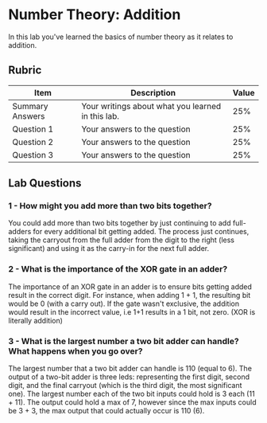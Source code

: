 # Number Theory: Addition

In this lab you've learned the basics of number theory as it relates to addition.

## Rubric

| Item | Description | Value |
| ---- | ----------- | ----- |
| Summary Answers | Your writings about what you learned in this lab. | 25% |
| Question 1 | Your answers to the question | 25% |
| Question 2 | Your answers to the question | 25% |
| Question 3 | Your answers to the question | 25% |

## Lab Questions

### 1 - How might you add more than two bits together?

You could add more than two bits together by just continuing to add full-adders for every additional bit getting added. The process just continues, taking the carryout from the full adder from the digit to the right (less significant) and using it as the carry-in for the next full adder.

### 2 - What is the importance of the XOR gate in an adder?
The importance of an XOR gate in an adder is to ensure bits getting added result in the correct digit. For instance, when adding 1 + 1, the resulting bit would be 0 (with a carry out). If the gate wasn't exclusive, the addition would result in the incorrect value, i.e 1+1 results in a 1 bit, not zero. (XOR is literally addition)


### 3 - What is the largest number a two bit adder can handle? What happens when you go over?
The largest number that a two bit adder can handle is 110 (equal to 6). The output of a two-bit adder is three leds: representing the first digit, second digit, and the final carryout (which is the third digit, the most significant one). The largest number each of the two bit inputs could hold is 3 each (11 + 11). The output could hold a max of 7, however since the max inputs could be 3 + 3, the max output that could actually occur is 110 (6).
